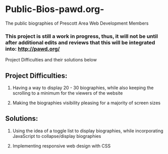 # Public-Bios-pawd.org-
The public biographies of Prescott Area Web Development Members

### This project is still a work in progress, thus, it will not be until after additional edits and reviews that this will be integrated into: http://pawd.org/

Project Difficulties and their solutions below

## Project Difficulties:

1) Having a way to display 20 - 30 biographies, while also keeping the scrolling to a minimum for the viewers of the website

2) Making the biographies visibility pleasing for a majority of screen sizes

## Solutions:

1) Using the idea of a toggle list to display biographies, while incorporating JavaScript to collapse/display biographies

2) Implementing responsive web design with CSS

